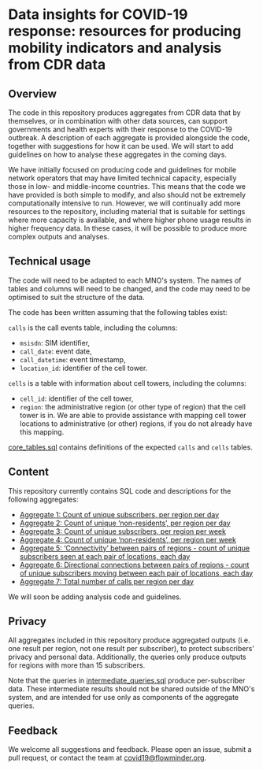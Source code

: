 # Data insights for COVID-19 response: resources for producing mobility indicators and analysis from CDR data

## Overview

The code in this repository produces aggregates from CDR data that by themselves, or in combination with other data sources,
can support governments and health experts with their response to the COVID-19 outbreak. 
A description of each aggregate is provided alongside the code, together with suggestions for how it can be used. 
We will start to add guidelines on how to analyse these aggregates in the coming days. 

We have initially focused on producing code and guidelines for mobile network operators that may have limited technical capacity, 
especially those in low- and middle-income countries. This means that the code we have provided is both simple to modify, 
and also should not be extremely computationally intensive to run. However, we will continually add more resources to the repository, 
including material that is suitable for settings where more capacity is available, and where higher phone usage results in higher frequency
 data. In these cases, it will be possible to produce more complex outputs and analyses. 

## Technical usage

The code will need to be adapted to each MNO's system. 
The names of tables and columns will need to be changed, and the code may need to be optimised to suit the structure of the data.

The code has been written assuming that the following tables exist:

`calls` is the call events table, including the columns:
- `msisdn`: SIM identifier,
- `call_date`: event date,
- `call_datetime`: event timestamp,
- `location_id`: identifier of the cell tower.

`cells` is a table with information about cell towers, including the columns:
- `cell_id`: identifier of the cell tower,
- `region`: the administrative region (or other type of region) that the cell tower is in. We are able to provide assistance with mapping cell tower locations to administrative (or other) regions, if you do not already have this mapping.

[core_tables.sql](core_tables.sql) contains definitions of the expected `calls` and `cells` tables.

## Content

This repository currently contains SQL code and descriptions for the following aggregates:
- [Aggregate 1: Count of unique subscribers, per region per day](aggregate_1.md)
- [Aggregate 2: Count of unique ‘non-residents’, per region per day](aggregate_2.md)
- [Aggregate 3: Count of unique subscribers, per region per week](aggregate_3.md)
- [Aggregate 4: Count of unique ‘non-residents’, per region per week](aggregate_4.md)
- [Aggregate 5: ‘Connectivity’ between pairs of regions - count of unique subscribers seen at each pair of locations, each day](aggregate_5.md)
- [Aggregate 6: Directional connections between pairs of regions - count of unique subscribers moving between each pair of locations, each day](aggregate_6.md)
- [Aggregate 7: Total number of calls per region per day](aggregate_7.md)

We will soon be adding analysis code and guidelines.

## Privacy

All aggregates included in this repository produce aggregated outputs (i.e. one result per region, not one result per subscriber), to protect subscribers' privacy and personal data. Additionally, the queries only produce outputs for regions with more than 15 subscribers.

Note that the queries in [intermediate_queries.sql](intermediate_queries.sql) produce per-subscriber data. These intermediate results should not be shared outside of the MNO's system, and are intended for use only as components of the aggregate queries.

## Feedback

We welcome all suggestions and feedback. Please open an issue, submit a pull request, or contact the team at covid19@flowminder.org.